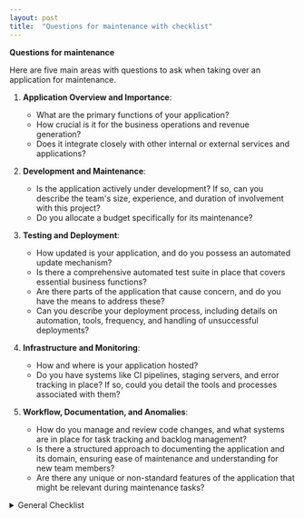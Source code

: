 ```yaml
---
layout: post
title:  "Questions for maintenance with checklist"
---
```


**Questions for maintenance**

Here are five main areas with questions to ask when taking over an application for maintenance. 

1. **Application Overview and Importance**: 
   - What are the primary functions of your application?
   - How crucial is it for the business operations and revenue generation?
   - Does it integrate closely with other internal or external services and applications?

2. **Development and Maintenance**:
   - Is the application actively under development? If so, can you describe the team's size, experience, and duration of involvement with this project?
   - Do you allocate a budget specifically for its maintenance?
  
3. **Testing and Deployment**:
   - How updated is your application, and do you possess an automated update mechanism?
   - Is there a comprehensive automated test suite in place that covers essential business functions? 
   - Are there parts of the application that cause concern, and do you have the means to address these?
   - Can you describe your deployment process, including details on automation, tools, frequency, and handling of unsuccessful deployments?

4. **Infrastructure and Monitoring**:
   - How and where is your application hosted? 
   - Do you have systems like CI pipelines, staging servers, and error tracking in place? If so, could you detail the tools and processes associated with them?

5. **Workflow, Documentation, and Anomalies**:
   - How do you manage and review code changes, and what systems are in place for task tracking and backlog management?
   - Is there a structured approach to documenting the application and its domain, ensuring ease of maintenance and understanding for new team members?
   - Are there any unique or non-standard features of the application that might be relevant during maintenance tasks?


<details>
  <summary>General Checklist</summary>
  <div markdown=1>

Production
* Hosting
    * Locations
    * Server(s)
        * Physical 
        * Cloud
    * Access to servers
        * Ip address whitelist
        * Authorization / Verification 
            * Phone
            * Email
        * Ssh
            * Authorized keys
        * Clean up old account access
    * Disk space
        * Used and free
        * Inodes used and free
        * Who can modify
        * When to modify
        * How to modify
    * File storage
    * Backups
        * Is there an automated database backup?
            * How often?
            * How long are backups kept?
            * Where are backups stored?
            * How to restore a backup?
            * How to test a backup?
        * Is there an automated file backup?
    * CDN
* Monitoring:
    * Bug/Error monitoring (Sentry)
    * Infra/Hosting monitoring (AppSignal/Elastic/...)
        * Server
        * Database
        * Redis
        * Background processing
        * Email processing
    * Other monitoring in place
        * Custom made
        * Emails
        * 3rd party tools
            * checkly, uptimerobot, pingdom, ...
            * Slack webhooks
        * Manual checks
* Logging
    * Rotation
    * Collection 
    * Retention
    * Size
    * Types
        * Server
        * Cron
        * Error
        * Other
* SSL
    * Domains 
    * Renewal procedure
        * Access provision
        * Automatic
* Application Checklist
    * Documentation for technical team
        * Description of business processes
        * Description of application
        * Deploy processes and scripts
            * For acceptance, staging, test, production
    * API
        * Are API requests being made via a separate subdomain? Api.example.com
    * Configuration is stored in environment variables?
        * Check: 
            * No Passwords in the database
            * Env variables are configured
* Domain names & DNS
    * List 
    * Access
    * Payment 
* Transactional Email
* Payment processing	
* 3rd party integrations, services, plugins, themes, assets, images, fonts

Development
* Version control
* Code reviews
* Test driven development
    * Tests all green?
    * Acceptance / integration / unit / other
    * Coverage
* Continuous integration
* Deployment 
    * Schedule monday - thursday
* Programming language
    * version
* Able to start project locally

Coordination 
* Shared knowledge in directories, or files
* Work locations, times and schedules for real-time conversation
* Access to communication; Slack, Email, Telephone


Finally, see the article on [how to upgrade ruby on rails]({% post_url 2023-01-01-how-to-upgrade-a-ruby-on-rails-application %}).